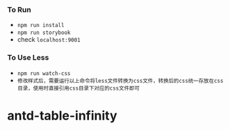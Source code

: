 ### To Run
- `npm run install`
- `npm run storybook`
- check `localhost:9001`
### To Use Less
- `npm run watch-css`
- `修改样式后，需要运行以上命令将less文件转换为css文件，转换后的css统一存放在css目录，使用时直接引用css目录下对应的css文件即可`
# antd-table-infinity
